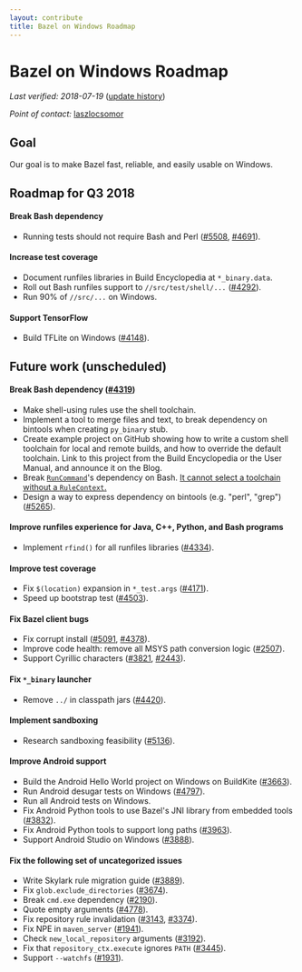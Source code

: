 ```yaml
---
layout: contribute
title: Bazel on Windows Roadmap
---
```


# Bazel on Windows Roadmap

*Last verified: 2018-07-19*
([update history](https://github.com/bazelbuild/bazel-website/commits/master/roadmaps/windows.md))

*Point of contact:* [laszlocsomor](https://github.com/laszlocsomor)

## Goal

Our goal is to make Bazel fast, reliable, and easily usable on Windows.

## Roadmap for Q3 2018

#### Break Bash dependency

*   Running tests should not require Bash and Perl
    ([#5508](https://github.com/bazelbuild/bazel/issues/5508),
    [#4691](https://github.com/bazelbuild/bazel/issues/4691)).

#### Increase test coverage

*   Document runfiles libraries in Build Encyclopedia at `*_binary.data`.
*   Roll out Bash runfiles support to `//src/test/shell/...`
    ([#4292](https://github.com/bazelbuild/bazel/issues/4292)).
*   Run 90% of `//src/...` on Windows.

#### Support TensorFlow

*   Build TFLite on Windows
    ([#4148](https://github.com/bazelbuild/bazel/issues/4148)).

## Future work (unscheduled)

#### Break Bash dependency ([#4319](https://github.com/bazelbuild/bazel/issues/4319))

*   Make shell-using rules use the shell toolchain.
*   Implement a tool to merge files and text, to break dependency on bintools
    when creating `py_binary` stub.
*   Create example project on GitHub showing how to write a custom shell
    toolchain for local and remote builds, and how to override the default
    toolchain. Link to this project from the Build Encyclopedia or the User
    Manual, and announce it on the Blog.
*   Break
    [`RunCommand`](https://github.com/bazelbuild/bazel/blob/cc0f41dccc55bb1380b10cc65281632676192a8d/src/main/java/com/google/devtools/build/lib/runtime/commands/RunCommand.java#L455)'s
    dependency on Bash. [It cannot select a toolchain without a
    `RuleContext`.](https://groups.google.com/d/msg/bazel-discuss/pYJoWFfkyAE/iwpzfXlVCQAJ)
*   Design a way to express dependency on bintools (e.g. "perl", "grep")
    ([#5265](https://github.com/bazelbuild/bazel/issues/5265)).

#### Improve runfiles experience for Java, C++, Python, and Bash programs

*   Implement `rfind()` for all runfiles libraries
    ([#4334](https://github.com/bazelbuild/bazel/issues/4334)).

#### Improve test coverage

*   Fix `$(location)` expansion in `*_test.args`
    ([#4171](https://github.com/bazelbuild/bazel/issues/4171)).
*   Speed up bootstrap test
    ([#4503](https://github.com/bazelbuild/bazel/issues/4503)).

#### Fix Bazel client bugs

*   Fix corrupt install
    ([#5091](https://github.com/bazelbuild/bazel/issues/5091),
    [#4378](https://github.com/bazelbuild/bazel/issues/4378)).
*   Improve code health: remove all MSYS path conversion logic
    ([#2507](https://github.com/bazelbuild/bazel/issues/2507)).
*   Support Cyrillic characters
    ([#3821](https://github.com/bazelbuild/bazel/issues/3821),
    [#2443](https://github.com/bazelbuild/bazel/issues/2443)).

#### Fix `*_binary` launcher

*   Remove `../` in classpath jars
    ([#4420](https://github.com/bazelbuild/bazel/issues/4420)).

#### Implement sandboxing

*   Research sandboxing feasibility
    ([#5136](https://github.com/bazelbuild/bazel/issues/5136)).

#### Improve Android support

*   Build the Android Hello World project on Windows on BuildKite
    ([#3663](https://github.com/bazelbuild/bazel/issues/3663)).
*   Run Android desugar tests on Windows
    ([#4797](https://github.com/bazelbuild/bazel/issues/4797)).
*   Run all Android tests on Windows.
*   Fix Android Python tools to use Bazel's JNI library from embedded tools
    ([#3832](https://github.com/bazelbuild/bazel/issues/3832)).
*   Fix Android Python tools to support long paths
    ([#3963](https://github.com/bazelbuild/bazel/issues/3963)).
*   Support Android Studio on Windows
    ([#3888](https://github.com/bazelbuild/bazel/issues/3888)).

#### Fix the following set of uncategorized issues

*   Write Skylark rule migration guide
    ([#3889](https://github.com/bazelbuild/bazel/issues/3889)).
*   Fix `glob.exclude_directories`
    ([#3674](https://github.com/bazelbuild/bazel/issues/3674)).
*   Break `cmd.exe` dependency
    ([#2190](https://github.com/bazelbuild/bazel/issues/2190)).
*   Quote empty arguments
    ([#4778](https://github.com/bazelbuild/bazel/issues/4778)).
*   Fix repository rule invalidation
    ([#3143](https://github.com/bazelbuild/bazel/issues/3143),
    [#3374](https://github.com/bazelbuild/bazel/issues/3374)).
*   Fix NPE in `maven_server`
    ([#1941](https://github.com/bazelbuild/bazel/issues/1941)).
*   Check `new_local_repository` arguments
    ([#3192](https://github.com/bazelbuild/bazel/issues/3192)).
*   Fix that `repository_ctx.execute` ignores `PATH`
    ([#3445](https://github.com/bazelbuild/bazel/issues/3445)).
*   Support `--watchfs`
    ([#1931](https://github.com/bazelbuild/bazel/issues/1931)).
